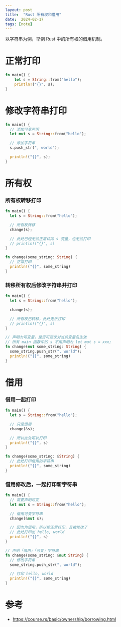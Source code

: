 ```yaml
---
layout: post
title:  "Rust 所有权和借用"
date:  2024-02-17
tags: [note]
---
```



  以字符串为例，举例 Rust 中的所有权的借用机制。

# 正常打印

```rs
fn main() {
    let s = String::from("hello");
    println!("{}", s);
}
```

# 修改字符串打印

```rs
fn main() {
  // 添加可变声明
  let mut s = String::from("hello");

  // 添加字符串
  s.push_str(", world");

  println!("{}", s);
}
```


# 所有权

### 所有权转移打印

```rs
fn main() {
  let s = String::from("hello");

  // 所有权转移
  change(s);

  // 此处已经无法正常访问 s 变量，也无法打印
  // println!("{}", s)
}

fn change(some_string: String) {
  // 正常打印
  println!("{}", some_string)
}
```


### 转移所有权后修改字符串并打印

```rs
fn main() {
  let s = String::from("hello");

  change(s);

  // 所有权已转移，此处无法打印
  // println!("{}", s)
}

// 声明为可变量，是否可变仅对当前变量名生效
// 所有 main 函数中的 s 不用声明为 let mut s = xxx;
fn change(mut some_string: String) {
  some_string.push_str(", world");
  println!("{}", some_string)
}
```

# 借用


### 借用一起打印

```rs
fn main() {
  let s = String::from("hello");

  // 只是借用
  change(&s);

  // 所以此处可以打印
  println!("{}", s)
}

fn change(some_string: &String) {
  // 此处打印借用的字符串
  println!("{}", some_string)
}

```


### 借用修改后，一起打印新字符串

```rs
fn main() {
  // 需要声明可变
  let mut s = String::from("hello");

  // 借用可变字符串
  change(&mut s);

  // 因为为借用，所以能正常打印，且被修改了
  // 此处打印出 hello, world
  println!("{}", s)
}

// 声明「借用」「可变」字符串
fn change(some_string: &mut String) {
  // 修改字符串
  some_string.push_str(", world");

  // 打印 hello, world
  println!("{}", some_string)
}
```

# 参考

* https://course.rs/basic/ownership/borrowing.html
